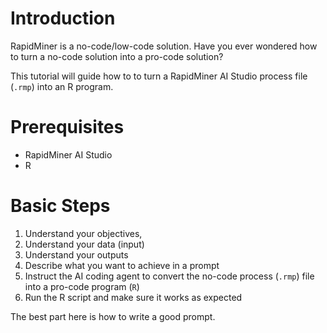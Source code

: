 # Introduction

RapidMiner is a no-code/low-code solution. Have you ever wondered how to turn a no-code solution into a pro-code solution?

This tutorial will guide how to to turn a RapidMiner AI Studio process file (`.rmp`) into an R program.

# Prerequisites
- RapidMiner AI Studio
- R

# Basic Steps
1. Understand your objectives, 
2. Understand your data (input)
3. Understand your outputs
4. Describe what you want to achieve in a prompt
5. Instruct the AI coding agent to convert the no-code process (`.rmp`) file into a pro-code program (`R`)
6. Run the R script and make sure it works as expected

The best part here is how to write a good prompt.